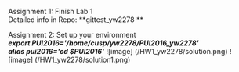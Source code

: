 Assignment 1: Finish Lab 1 <br />
Detailed info in Repo: **gittest_yw2278 **

Assignment 2: Set up your environment <br />
___export PUI2016='/home/cusp/yw2278/PUI2016_yw2278'___ <br /> 
___alias pui2016='cd $PUI2016'___
![image] (/HW1_yw2278/solution.png)
![image] (/HW1_yw2278/solution1.png)

